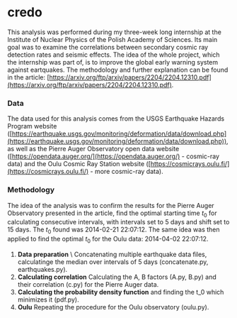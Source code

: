 # credo

This analysis was performed during my three-week long internship at the Institute of Nuclear Physics of the Polish Academy of Sciences. Its main goal
was to examine the correlations between secondary cosmic ray detection rates and seismic effects. The idea of the whole project, which the internship was
part of, is to improve the global early warning system against eartquakes. The methodology and further explanation can be found in the article:
[https://arxiv.org/ftp/arxiv/papers/2204/2204.12310.pdf](https://arxiv.org/ftp/arxiv/papers/2204/2204.12310.pdf).

### Data

The data used for this analysis comes from the USGS Earthquake Hazards Program website ([https://earthquake.usgs.gov/monitoring/deformation/data/download.php](https://earthquake.usgs.gov/monitoring/deformation/data/download.php)), as well as the Pierre Auger Observatory open data website ([https://opendata.auger.org/](https://opendata.auger.org/) - cosmic-ray data) and the Oulu Cosmic Ray Station website ([https://cosmicrays.oulu.fi/](https://cosmicrays.oulu.fi/) - more cosmic-ray
data).

### Methodology

The idea of the analysis was to confirm the results for the Pierre Auger Observatory presented in the article, find the optimal starting time $t_0$ for calculating
consecutive intervals, with intervals set to 5 days and shift set to 15 days. The $t_0$ found was 2014-02-21 22:07:12.
The same idea was then applied to find the optimal $t_0$ for the Oulu data: 2014-04-02 22:07:12.

1. **Data preparation** \\
Concatenating multiple earthquake data files, calculatinge the median over intervals of 5 days (concatenate.py, earthquakes.py).
2. **Calculating correlation**
Calculating the A, B factors (A.py, B.py) and their correlation (c.py) for the Pierre Auger data.
3. **Calculating the probability density function**
and finding the t_0 which minimizes it (pdf.py).
4. **Oulu**
Repeating the procedure for the Oulu observatory (oulu.py).
